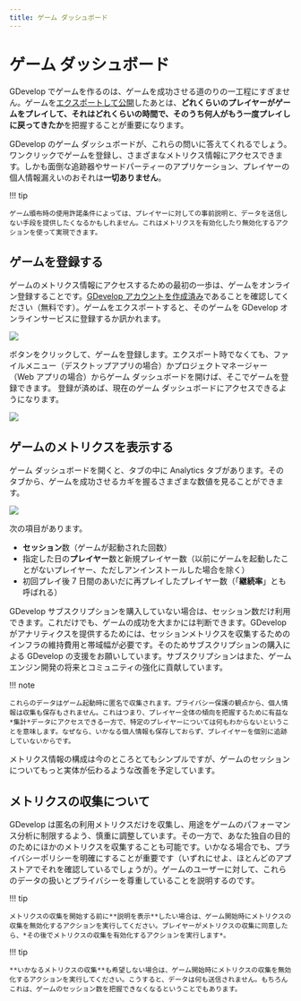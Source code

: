 ```yaml
---
title: ゲーム ダッシュボード
---
```

# ゲーム ダッシュボード

GDevelop でゲームを作るのは、ゲームを成功させる道のりの一工程にすぎません。ゲームを[エクスポートして公開](/ja/gdevelop5/publishing)したあとは、**どれくらいのプレイヤーがゲームをプレイして、それはどれくらいの時間で、そのうち何人がもう一度プレイしに戻ってきたか**を把握することが重要になります。

GDevelop のゲーム ダッシュボードが、これらの問いに答えてくれるでしょう。ワンクリックでゲームを登録し、さまざまなメトリクス情報にアクセスできます。しかも面倒な追跡器やサードパーティーのアプリケーション、プレイヤーの個人情報漏えいのおそれは**一切ありません**。

!!! tip

    ゲーム頒布時の使用許諾条件によっては、プレイヤーに対しての事前説明と、データを送信しない手段を提供したくなるかもしれません。これはメトリクスを有効化したり無効化するアクションを使って実現できます。

## ゲームを登録する

ゲームのメトリクス情報にアクセスするための最初の一歩は、ゲームをオンライン登録することです。[GDevelop アカウントを作成済み](/ja/gdevelop5/interface/profile)であることを確認してください（無料です）。ゲームをエクスポートすると、そのゲームを GDevelop オンラインサービスに登録するか訊かれます。

![](/gdevelop5/interface/games-dashboard/pasted/20201125-191326.png)

ボタンをクリックして、ゲームを登録します。エクスポート時でなくても、ファイルメニュー（デスクトップアプリの場合）かプロジェクトマネージャー（Web アプリの場合）からゲーム ダッシュボードを開けば、そこでゲームを登録できます。
登録が済めば、現在のゲーム ダッシュボードにアクセスできるようになります。

![](/gdevelop5/interface/games-dashboard/pasted/20201125-191509.png)

## ゲームのメトリクスを表示する

ゲーム ダッシュボードを開くと、タブの中に Analytics タブがあります。そのタブから、ゲームを成功させるカギを握るさまざまな数値を見ることができます。

![](/gdevelop5/interface/games-dashboard/pasted/20201125-192056.png)

次の項目があります。

  * **セッション**数（ゲームが起動された回数）
  * 指定した日の**プレイヤー**数と新規プレイヤー数（以前にゲームを起動したことがないプレイヤー、ただしアンインストールした場合を除く）
  * 初回プレイ後 7 日間のあいだに再プレイしたプレイヤー数（「**継続率**」とも呼ばれる）

GDevelop サブスクリプションを購入していない場合は、セッション数だけ利用できます。これだけでも、ゲームの成功を大まかには判断できます。GDevelop がアナリティクスを提供するためには、セッションメトリクスを収集するためのインフラの維持費用と帯域幅が必要です。そのためサブスクリプションの購入による GDevelop の支援をお願いしています。サブスクリプションはまた、ゲームエンジン開発の将来とコミュニティの強化に貢献しています。

!!! note

    これらのデータはゲーム起動時に匿名で収集されます。プライバシー保護の観点から、個人情報は収集も保存もされません。これはつまり、プレイヤー全体の傾向を把握するために有益な*集計*データにアクセスできる一方で、特定のプレイヤーについては何もわからないということを意味します。なぜなら、いかなる個人情報も保存しておらず、プレイイヤーを個別に追跡していないからです。

メトリクス情報の構成は今のところとてもシンプルですが、ゲームのセッションについてもっと実体が伝わるような改善を予定しています。

## メトリクスの収集について

GDevelop は匿名の利用メトリクスだけを収集し、用途をゲームのパフォーマンス分析に制限するよう、慎重に調整しています。その一方で、あなた独自の目的のためにほかのメトリクスを収集することも可能です。いかなる場合でも、プライバシーポリシーを明確にすることが重要です（いずれにせよ、ほとんどのアプストアでそれを確認しているでしょうが）。ゲームのユーザーに対して、これらのデータの扱いとプライバシーを尊重していることを説明するのです。

!!! tip

    メトリクスの収集を開始する前に**説明を表示**したい場合は、ゲーム開始時にメトリクスの収集を無効化するアクションを実行してください。プレイヤーがメトリクスの収集に同意したら、*その後でメトリクスの収集を有効化するアクションを実行します*。

!!! tip

    **いかなるメトリクスの収集**も希望しない場合は、ゲーム開始時にメトリクスの収集を無効化するアクションを実行してください。こうすると、データは何も送信されません。もちろんこれは、ゲームのセッション数を把握できなくなるということでもあります。